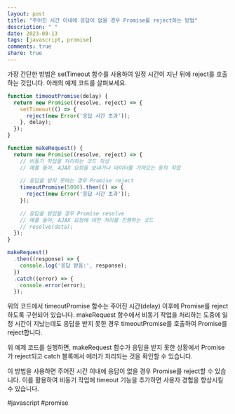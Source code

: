 ```yaml
---
layout: post
title: "주어진 시간 이내에 응답이 없을 경우 Promise를 reject하는 방법"
description: " "
date: 2023-09-13
tags: [javascript, promise]
comments: true
share: true
---
```


가장 간단한 방법은 setTimeout 함수를 사용하여 일정 시간이 지난 뒤에 reject를 호출하는 것입니다. 아래의 예제 코드를 살펴보세요.

```javascript
function timeoutPromise(delay) {
  return new Promise((resolve, reject) => {
    setTimeout(() => {
      reject(new Error('응답 시간 초과'));
    }, delay);
  });
}

function makeRequest() {
  return new Promise((resolve, reject) => {
    // 비동기 작업을 처리하는 코드 작성
    // 예를 들어, AJAX 요청을 보내거나 데이터를 가져오는 등의 작업
    
    // 응답을 받지 못하는 경우 Promise reject
    timeoutPromise(5000).then(() => {
      reject(new Error('응답 시간 초과'));
    });
    
    // 응답을 받았을 경우 Promise resolve
    // 예를 들어, AJAX 요청에 대한 처리를 진행하는 코드
    // resolve(data);
  });
}

makeRequest()
  .then((response) => {
    console.log('응답 받음:', response);
  })
  .catch((error) => {
    console.error(error);
  });
```

위의 코드에서 timeoutPromise 함수는 주어진 시간(delay) 이후에 Promise를 reject하도록 구현되어 있습니다. makeRequest 함수에서 비동기 작업을 처리하는 도중에 일정 시간이 지났는데도 응답을 받지 못한 경우 timeoutPromise를 호출하여 Promise를 reject합니다.

위 예제 코드를 실행하면, makeRequest 함수가 응답을 받지 못한 상황에서 Promise가 reject되고 catch 블록에서 에러가 처리되는 것을 확인할 수 있습니다.

이 방법을 사용하면 주어진 시간 이내에 응답이 없을 경우 Promise를 reject할 수 있습니다. 이를 활용하여 비동기 작업에 timeout 기능을 추가하면 사용자 경험을 향상시킬 수 있습니다.

#javascript #promise